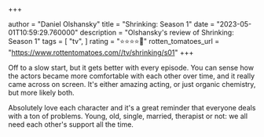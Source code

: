 +++

author = "Daniel Olshansky"
title = "Shrinking: Season 1"
date = "2023-05-01T10:59:29.760000"
description = "Olshansky's review of Shrinking: Season 1"
tags = [
    "tv",
]
rating = "⭐⭐⭐⭐🌟"
rotten_tomatoes_url = "https://www.rottentomatoes.com//tv/shrinking/s01"
+++

Off to a slow start, but it gets better with every episode. You can sense how the actors became more comfortable with each other over time, and it really came across on screen. It's either amazing acting, or just organic chemistry, but more likely both.

Absolutely love each character and it's a great reminder that everyone deals with a ton of problems. Young, old, single, married, therapist or not: we all need each other's support all the time.


